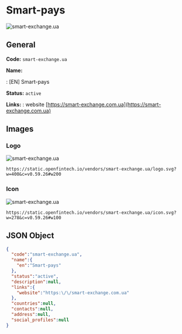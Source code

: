 
# Smart-pays 
![smart-exchange.ua](https://static.openfintech.io/vendors/smart-exchange.ua/logo.svg?w=400&c=v0.59.26#w200)  

## General 
 
**Code:** `smart-exchange.ua` 
 
**Name:** 
 
:	[EN] Smart-pays 
 
**Status:** `active` 
 
**Links:** 
: website [https://smart-exchange.com.ua](https://smart-exchange.com.ua) 
 

## Images 

### Logo 
 
![smart-exchange.ua](https://static.openfintech.io/vendors/smart-exchange.ua/logo.svg?w=400&c=v0.59.26#w200)  

```
https://static.openfintech.io/vendors/smart-exchange.ua/logo.svg?w=400&c=v0.59.26#w200
```  

### Icon 
 
![smart-exchange.ua](https://static.openfintech.io/vendors/smart-exchange.ua/icon.svg?w=278&c=v0.59.26#w100)  

```
https://static.openfintech.io/vendors/smart-exchange.ua/icon.svg?w=278&c=v0.59.26#w100
```  

## JSON Object 

```json
{
  "code":"smart-exchange.ua",
  "name":{
    "en":"Smart-pays"
  },
  "status":"active",
  "description":null,
  "links":{
    "website":"https:\/\/smart-exchange.com.ua"
  },
  "countries":null,
  "contacts":null,
  "address":null,
  "social_profiles":null
}
```  
